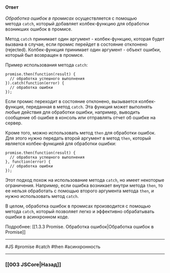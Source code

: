 #### Ответ

*Обработка ошибок в промисах* осуществляется с помощью метода `catch`, который добавляет колбек-функцию для обработки возникших ошибок в промисе.

Метод `catch` принимает один аргумент - колбек-функцию, которая будет вызвана в случае, если промис перейдет в состояние отклонено (rejected). Колбек-функция принимает один аргумент - объект ошибки, который был возвращен в промисе.

Пример использования метода `catch`:

```
promise.then(function(result) {
  // обработка успешного выполнения
}).catch(function(error) {
  // обработка ошибки
});
```

Если промис переходит в состояние отклонено, вызывается колбек-функция, переданная в метод `catch`. Эта функция может выполнять любые действия для обработки ошибки, например, выводить сообщение об ошибке в консоль или отправлять отчет об ошибке на сервер.

Кроме того, можно использовать метод `then` для обработки ошибок. Для этого нужно передать второй аргумент в метод `then`, который является колбек-функцией для обработки ошибки:

```
promise.then(function(result) {
  // обработка успешного выполнения
}, function(error) {
  // обработка ошибки
});
```

Этот подход похож на использование метода `catch`, но имеет некоторые ограничения. Например, если ошибка возникает внутри метода `then`, то ее нельзя обработать с помощью второго аргумента метода `then`, и нужно использовать метод `catch`.

В целом, обработка ошибок в промисах производится с помощью метода `catch`, который позволяет легко и эффективно обрабатывать ошибки в асинхронном коде.

Подробнее: [[1.3.3 Promise. Обработка ошибок|Обработка ошибок в Promise]]

___
 #JS #promise #catch #then #асинхронность 

___

### [[003 JSCore|Назад]]
